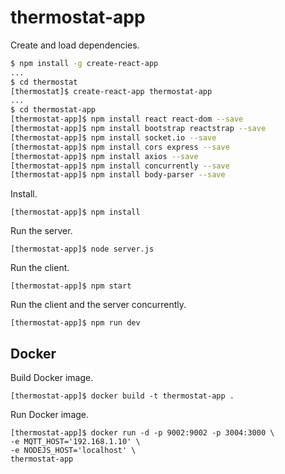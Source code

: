 
# thermostat-app

Create and load dependencies.

```bash
$ npm install -g create-react-app
...
$ cd thermostat
[thermostat]$ create-react-app thermostat-app
...
$ cd thermostat-app
[thermostat-app]$ npm install react react-dom --save
[thermostat-app]$ npm install bootstrap reactstrap --save
[thermostat-app]$ npm install socket.io --save
[thermostat-app]$ npm install cors express --save
[thermostat-app]$ npm install axios --save
[thermostat-app]$ npm install concurrently --save 
[thermostat-app]$ npm install body-parser --save
```

Install.

```
[thermostat-app]$ npm install
```

Run the server.
```
[thermostat-app]$ node server.js
```

Run the client.
```
[thermostat-app]$ npm start
```

Run the client and the server concurrently.
```
[thermostat-app]$ npm run dev
```

## Docker

Build Docker image.
```
[thermostat-app]$ docker build -t thermostat-app .
```

Run Docker image.
```
[thermostat-app]$ docker run -d -p 9002:9002 -p 3004:3000 \
-e MQTT_HOST='192.168.1.10' \
-e NODEJS_HOST='localhost' \
thermostat-app
```
